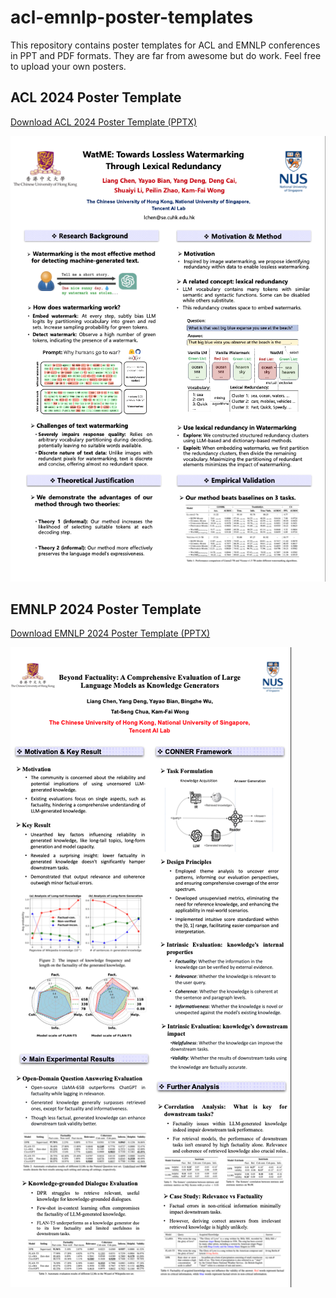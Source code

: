 # acl-emnlp-poster-templates

This repository contains poster templates for ACL and EMNLP conferences in PPT and PDF formats. They are far from awesome but do work. Feel free to upload your own posters.

## ACL 2024 Poster Template

[Download ACL 2024 Poster Template (PPTX)](https://github.com/ChanLiang/acl-emnlp-poster-templates/raw/main/ACL/acl2024-poster.pptx)

![ACL 2024 Poster Preview](https://github.com/ChanLiang/acl-emnlp-poster-templates/raw/main/ACL/acl2024-poster.png)



## EMNLP 2024 Poster Template

[Download EMNLP 2024 Poster Template (PPTX)](https://github.com/ChanLiang/acl-emnlp-poster-templates/raw/main/EMNLP/emnlp2024-poster.pptx)

![EMNLP 2024 Poster Preview](https://github.com/ChanLiang/acl-emnlp-poster-templates/raw/main/EMNLP/emnlp2024-poster.png)


